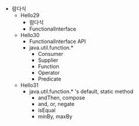 - 람다식
    - Hello29
        - 람다식
        - FunctionalInterface
    - Hello30
        - FunctionalInterface API
        - java.util.function.*
            - Consumer
            - Supplier
            - Function
            - Operator
            - Predicate
    - Hello31
        - java.util.function.* 's default, static method
            - andThen, compose
            - and, or, negate
            - isEqual
            - minBy, maxBy